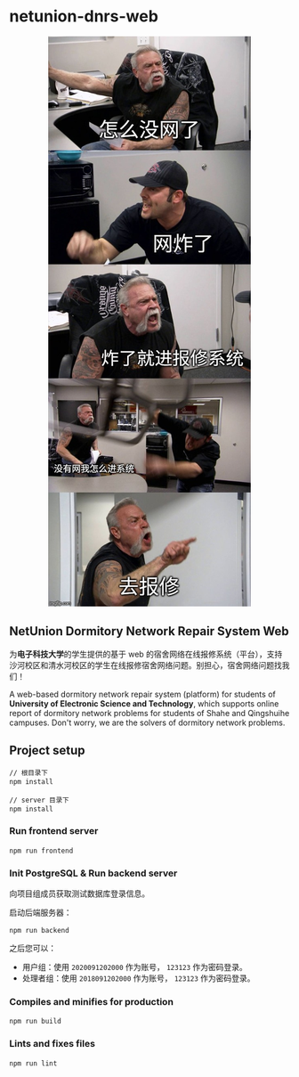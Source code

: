 # netunion-dnrs-web

<div align=center>

  <img src="./src/assets/networkOff.jpg" alt="你没网啦？"/>

</div>

## NetUnion Dormitory Network Repair System Web

为**电子科技大学**的学生提供的基于 web 的宿舍网络在线报修系统（平台），支持沙河校区和清水河校区的学生在线报修宿舍网络问题。别担心，宿舍网络问题找我们！

A web-based dormitory network repair system (platform) for students of **University of Electronic Science and Technology**, which supports online report of dormitory network problems for students of Shahe and Qingshuihe campuses. Don't worry, we are the solvers of dormitory network problems.

## Project setup

``` node
// 根目录下
npm install

// server 目录下
npm install
```

### Run frontend server

``` node
npm run frontend
```

### Init PostgreSQL & Run backend server

向项目组成员获取测试数据库登录信息。

启动后端服务器：

``` node
npm run backend
```

之后您可以：

- 用户组：使用 `2020091202000` 作为账号， `123123` 作为密码登录。
- 处理者组：使用 `2018091202000` 作为账号， `123123` 作为密码登录。

### Compiles and minifies for production

``` node
npm run build
```

### Lints and fixes files

``` node
npm run lint
```
